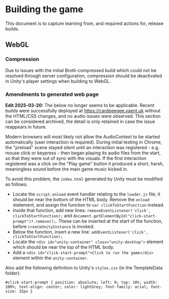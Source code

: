 # Building the game

This document is to capture learning from, and required actions for, release builds.

## WebGL

### Compression

Due to issues with the initial Brotli-compressed build which could not be resolved through server configuration, compression should be deactivated in Unity's player settings when building to WebGL.

### Amendments to generated web page

**Edit 2025-03-20:** The below no longer seems to be applicable. Recent builds were successfully deployed at https://cardpeegee.vaent.uk without the HTML/CSS changes, and no audio issues were observed. This section can be considered archived, the detail is only retained in case the issue reappears in future.

Modern browsers will most likely not allow the AudioContext to be started automatically (user interaction is required). During initial testing in Chrome, the "preload" scene stayed silent until an interaction was registered - e.g. mouse click or keypress - then began playing its audio files from the start, so that they were out of sync with the visuals. If the first interaction registered was a click on the "Play game" button it produced a short, harsh, meaningless sound before the main game music kicked in.

To avoid this problem, the `index.html` generated by Unity must be modified as follows.

- Locate the `script.onload` event handler relating to the `loader.js` file; it should be near the bottom of the HTML body. Remove the `onload` statement, and assign the function to `var clickToStartFunction` instead.
- Inside that function, add new lines: `removeEventListener('click', clickToStartFunction);` and `document.getElementById("click-start-prompt")?.remove();`. These can be inserted at the start of the function, before `createUnityInstance` is invoked.
- Below the function, insert a new line: `addEventListener('click', clickToStartFunction);`
- Locate the `<div id="unity-container" class="unity-desktop">` element which should be near the top of the HTML body.
- Add a `<div id="click-start-prompt">Click to run the game</div>` element within the `unity-container`.

Also add the following definition to Unity's `styles.css` (in the TemplateData folder):

`#click-start-prompt { position: absolute; left: 0; top: 10%; width: 100%; text-align: center; color: lightGrey; font-family: arial; font-size: 32px }`
